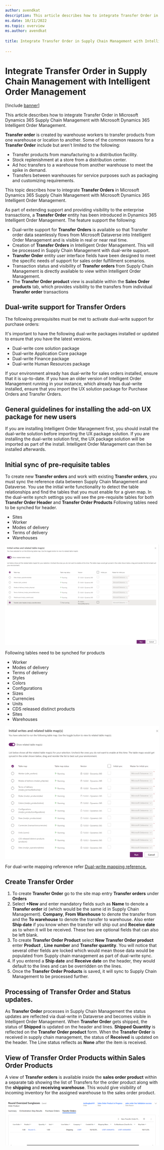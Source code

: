 ```yaml
---
author: avendkat
description: This article describes how to integrate Transfer Order in Microsoft Dynamics 365 Supply Chain Management with Microsoft Dynamics 365 Intelligent Order Management.
ms.date: 10/11/2022
ms.topic: overview
ms.author: avendkat

title: Integrate Transfer Order in Supply Chain Management with Intelligent Order Management

---
```


# Integrate Transfer Order in Supply Chain Management with Intelligent Order Management

[!include [banner](includes/banner.md)]

This article describes how to integrate Transfer Order in Microsoft Dynamics 365 Supply Chain Management with Microsoft Dynamics 365 Intelligent Order Management.

**Transfer order** is created by warehouse workers to transfer products from one warehouse or location to another. Some of the common reasons for a **Transfer Order** include but aren't limited to the following:
- Transfer products from manufacturing to a distribution facility.
- Stock replenishment at a store from a distribution center.
- Ad hoc transfers to a warehouse from another warehouse to meet the spike in demand.
- Transfers between warehouses for service purposes such as packaging and customizing requirements.

This topic describes how to integrate **Transfer Orders** in Microsoft Dynamics 365 Supply Chain Management with Microsoft Dynamics 365 Intelligent Order Management.

As part of extending support and providing visibility to the enterprise transactions, a **Transfer Order** entity has been introduced in Dynamics 365 Intelligent Order Management.
The feature support the following:
- Dual-write support for **Transfer Orders** is available so that Transfer order data seamlessly flows from Microsoft Dataverse into Intelligent Order Management and is visible in real or near real time.
- Creation of **Transfer Orders** in Intelligent Order Management. This will be processed in Supply Chain Management with dual-write support.
- **Transfer Order** entity user interface fields have been designed to meet the specific needs of support for sales order fulfillment scenarios.
- Transaction status and visibility of **Transfer orders** from Supply Chain Management is directly available to view within Intelligent Order Management.
- The **Transfer Order product** view is available within the **Sales Order products** tab, which provides visibility to the transfers from individual **Transfer order** transactions

## Dual-write support for **Transfer Orders**

The following prerequisites must be met to activate dual-write support for purchase orders:

It's important to have the following dual-write packages installed or updated to ensure that you have the latest versions.
- Dual-write core solution package
- Dual-write Application Core package
- Dual-write Finance package
- Dual-write Human Resources package

If your environment already has dual-write for sales orders installed, ensure that it is up-to-date.
If you have an older version of Intelligent Order Management running in your instance, which already has dual-write installed, ensure that you import the UX solution package for Purchase Orders and Transfer Orders.

## General guidelines for installing the add-on UX package for new users

If you are installing Intelligent Order Management first, you should install the dual-write solution before importing the UX package solution.
If you are installing the dual-write solution first, the UX package solution will be imported as part of the install. Intelligent Order Management can then be installed afterwards.

## Initial sync of pre-requisite tables

To create new **Transfer orders** and work with existing **Transfer orders**, you must sync the reference data between Supply Chain Management and Dataverse. You use the initial write functionality to detect the table relationships and find the tables that you must enable for a given map.
In the dual-write synch settings you will see the pre-requisite tables for both **Transfer Order Header** and **Transfer Order Products**
Following tables need to be synched for header.

- Sites
- Worker
- Modes of delivery
- Terms of delivery
- Warehouses

![Transfer header](media/transfer-header.png)

Following tables need to be synched for products

- Worker
- Modes of delivery
- Terms of delivery
- Styles
- Colors
- Configurations
- Sizes
- Currencies
- Units
- CDS released distinct products
- Sites
- Warehouses

![To lines](media/to-lines.png)

For dual-write mapping reference refer [Dual-write mapping reference.](/fin-ops-core/dev-itpro/data-entities/dual-write/mapping-reference)

## Create **Transfer Order** 

1. To create **Transfer Order** go to the site map entry **Transfer orders** under **Orders**
1. Select **+New** and enter mandatory fields such as **Name** to denote a **Transfer order** id (which would be the same id in Supply Chain Management).
   **Company**, **From Warehouse** to denote the transfer from and the **To warehouse** to denote the transfer to warehouse. Also enter **Ship date** if you know when    the transfer will ship out and **Receive date** as to when it will be received. These two are optional fields that can also be left blank.  
1. To create **Transfer Order Product** select **New Transfer Order product** enter **Product** , **Line number** and **Transfer quantity**. You will notice that
   several other fields are locked which would mean those data would be populated from Supply chain management as part of dual-write sync.
1. If you entered a **Ship date** and **Receive date** on the header, they would default to the lines and can be overridden on the lines.
1. Once the **Transfer Order Products** is saved, it will sync to Supply Chain Management to be processed further.

## Processing of Transfer Order and Status updates.

As **Transfer Order** processes in Supply Chain Management the status updates are reflected via dual-write in Dataverse and becomes visible in Intelligent Order Management. When **Transfer Order** gets shipped, the status of **Shipped** is updated on the header and lines. **Shipped Quantity** is reflected on the **Transfer Order product** form. When the **Transfer Order** is received in supply chain management, the status of **Received** is updated on the header. The Line status reflects as **None** after the item is received.

## View of Transfer Order Products within Sales Order Products

A view of **Transfer orders** is available inside the **sales order product**  within a separate tab showing the list of Transfers for the order product along with the **shipping** and **receiving warehouse**. This would give visibility of incoming inventory for the assigned warehouse to the sales order product. 

![Transfer order view](media/transfer-order.png)




